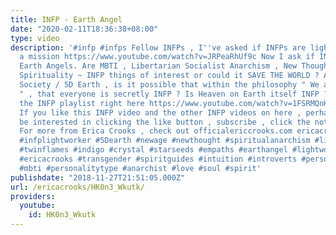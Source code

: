 ```yaml
---
title: INFP - Earth Angel
date: "2020-02-11T18:36:38+08:00"
type: video
description: '#infp #infps Fellow INFPs , I''ve asked if INFPs are light workers with
  a mission https://www.youtube.com/watch?v=JRPeaRhUf9c Now I ask if INFPs are indeed
  Earth Angels. Are MBTI , Libertarian Socialist Anarchism , New Thought / New Age
  Spirituality ~ INFP things of interest or could it SAVE THE WORLD ? Also in an Anarchist
  Society / 5D Earth , is it possible that within the philosophy " We are all one
  " , that everyone is secretly INFP ? Is Heaven on Earth itself INFP ? Check out
  the INFP playlist right here https://www.youtube.com/watch?v=1FSRMQnHG8A&list=PLJLbzpbdP5rkTMbyBQVuwthaEiJozcm3x
  If you like this INFP video and the other INFP videos on here , perhaps you might
  be interested in clicking the like button , subscribe , click the notification bell.
  For more from Erica Crooks , check out officialericcrooks.com ericacrooks.com #infpspiritual
  #infplightworker #5Dearth #newage #newthought #spiritualanarchism #lightworker #twinflame
  #twinflames #indigo #crystal #starseeds #empaths #earthangel #lightworkers #anarchism
  #ericacrooks #transgender #spiritguides #intuition #introverts #personalitytypes
  #mbti #personalitytype #anarchist #love #soul #spirit'
publishdate: "2018-11-27T21:51:05.000Z"
url: /ericacrooks/HK0n3_Wkutk/
providers:
  youtube:
    id: HK0n3_Wkutk
---
```

